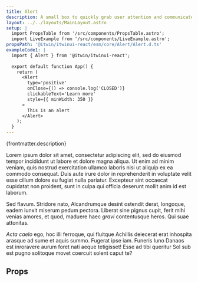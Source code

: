 ```yaml
---
title: Alert
description: A small box to quickly grab user attention and communicate a brief message
layout: ../../layouts/MainLayout.astro
setup: |
  import PropsTable from '/src/components/PropsTable.astro';
  import LiveExample from '/src/components/LiveExample.astro';
propsPath: '@itwin/itwinui-react/esm/core/Alert/Alert.d.ts'
exampleCode1: |
  import { Alert } from '@itwin/itwinui-react';
  
  export default function App() {
    return (
      <Alert
        type='positive'
        onClose={() => console.log('CLOSED')}
        clickableText='Learn more'
        style={{ minWidth: 350 }}
      >
        This is an alert
      </Alert>
    );
  }
---
```


<div>{frontmatter.description}</div>

<LiveExample code={frontmatter.exampleCode1} />

Lorem ipsum dolor sit amet, consectetur adipiscing elit, sed do eiusmod tempor incididunt ut labore et dolore magna aliqua. Ut enim ad minim veniam, quis nostrud exercitation ullamco laboris nisi ut aliquip ex ea commodo consequat. Duis aute irure dolor in reprehenderit in voluptate velit esse cillum dolore eu fugiat nulla pariatur. Excepteur sint occaecat cupidatat non proident, sunt in culpa qui officia deserunt mollit anim id est laborum.

Sed flavum. Stridore nato, Alcandrumque desint ostendit derat, longoque, eadem
iunxit miserum pedum pectora. Liberat sine pignus cupit, ferit mihi venias
amores, et quod, maduere haec _gravi_ contentusque heros. Qui suae attonitas.

_Acta caelo_ ego, hoc illi ferroque, qui fluitque Achillis deiecerat erat
inhospita arasque ad sume et aquis summo. Fugerat ipse iam. Funeris Iuno Danaos
est inroravere aurum foret nati aeque tetigisset! Esse ad tibi queritur Sol sub
est pugno solitoque movet coercuit solent caput te?

## Props

<PropsTable path={frontmatter.propsPath} />
